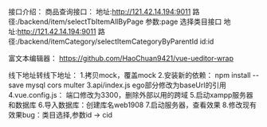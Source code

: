 接口介绍：
    商品查询接口：
        地址:http://121.42.14.194:9011
        路径:/backend/item/selectTbItemAllByPage
        参数:page
    选择类目接口
        地址:http://121.42.14.194:9011
        路径:/backend/itemCategory/selectItemCategoryByParentId
        id:id
    
富文本编辑器：
    https://github.com/HaoChuan9421/vue-ueditor-wrap

线下地址转线下地址：
    1.拷贝mock，覆盖mock
    2.安装新的依赖：
        npm install --save mysql cors multer
    3.api/index.js
        ego部分修改为baseUrl的引用
    4.vue.config.js：
        端口修改为3300，删除外部以用的跨域
    5.启动xampp服务器和数据库
    6.导入数据库：创建库名web1908
    7.启动服务器，查看效果
    8.修改现有效果bug：类目选择,参数id -> cid